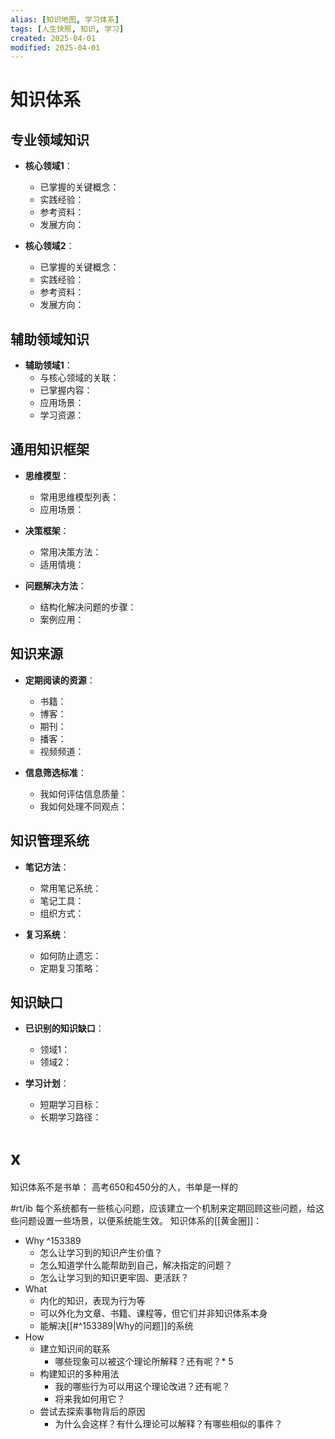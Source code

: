```yaml
---
alias: [知识地图, 学习体系]
tags: [人生快照, 知识, 学习]
created: 2025-04-01
modified: 2025-04-01
---
```


# 知识体系

## 专业领域知识
- **核心领域1**：
  - 已掌握的关键概念：
  - 实践经验：
  - 参考资料：
  - 发展方向：

- **核心领域2**：
  - 已掌握的关键概念：
  - 实践经验：
  - 参考资料：
  - 发展方向：

## 辅助领域知识
- **辅助领域1**：
  - 与核心领域的关联：
  - 已掌握内容：
  - 应用场景：
  - 学习资源：

## 通用知识框架
- **思维模型**：
  - 常用思维模型列表：
  - 应用场景：

- **决策框架**：
  - 常用决策方法：
  - 适用情境：

- **问题解决方法**：
  - 结构化解决问题的步骤：
  - 案例应用：

## 知识来源
- **定期阅读的资源**：
  - 书籍：
  - 博客：
  - 期刊：
  - 播客：
  - 视频频道：

- **信息筛选标准**：
  - 我如何评估信息质量：
  - 我如何处理不同观点：

## 知识管理系统
- **笔记方法**：
  - 常用笔记系统：
  - 笔记工具：
  - 组织方式：

- **复习系统**：
  - 如何防止遗忘：
  - 定期复习策略：

## 知识缺口
- **已识别的知识缺口**：
  - 领域1：
  - 领域2：

- **学习计划**：
  - 短期学习目标：
  - 长期学习路径：
# x
知识体系不是书单： 高考650和450分的人，书单是一样的

#rt/ib 每个系统都有一些核心问题，应该建立一个机制来定期回顾这些问题，给这些问题设置一些场景，以便系统能生效。
知识体系的[[黄金圈]]：
- Why ^153389
	- 怎么让学习到的知识产生价值？
	- 怎么知道学什么能帮助到自己，解决指定的问题？
	- 怎么让学习到的知识更牢固、更活跃？
- What
	- 内化的知识，表现为行为等
	- 可以外化为文章、书籍、课程等，但它们并非知识体系本身
	- 能解决[[#^153389|Why的问题]]的系统
- How
	- 建立知识间的联系
		- 哪些现象可以被这个理论所解释？还有呢？* 5
	- 构建知识的多种用法
		- 我的哪些行为可以用这个理论改进？还有呢？
		- 将来我如何用它？
	- 尝试去探索事物背后的原因
		- 为什么会这样？有什么理论可以解释？有哪些相似的事件？